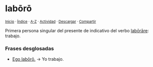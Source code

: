 # labōrō
<sup>[Inicio](../../../../index.md) · [Índice](../../../../indices/latin-espanol-l.md) · [A-Z](../../../../indices/alfabetico.md) · [Actividad](../../../../indices/actividad.md) · <a href="../../../../contenido/l/a/b/laboro.html" download="jucardus-laboro.html">Descargar</a> · [Compartir](https://x.com/intent/tweet?text=%C2%ABLab%C5%8Dr%C5%8D%C2%BB%20en%20el%20Diccionario%20lat%C3%ADn-espa%C3%B1ol%2C%20primera%20persona%20singular%20del%20presente%20de%20indicativo%20del%20verbo%20lab%C5%8Dr%C4%81re.%20Frases%20de%20ejemplo.%0A%E2%86%92%20https%3A%2F%2Fjucardus.github.io%2Fcontenido%2Fl%2Fa%2Fb%2Flaboro.html%0A%0A%23ltn_espnl_jucardus%0A%40jucardus)</sup>

Primera persona singular del presente de indicativo del verbo [labōrāre](../../../../contenido/l/a/b/laborare.md#presente-indicativo): trabajo.

### Frases desglosadas

* [Ego labōrō.](../../../../contenido/e/g/o/ego-laboro.md) → Yo trabajo.
